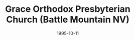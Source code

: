 ---
date: &id001 1995-10-11
end_date: null
location:
  address: 45 E. 4th Street
  city: Battle Mountain
  state: NV
minister:
- end: 1994-01-01
  name: Brian Nicholson
  start: 1990-01-01
  type: Evangelist
- end: 1998-01-01
  name: Andrew Elam
  start: 1996-01-01
  type: Pastor
- end: 2009-01-01
  name: Daniel Patterson
  start: 2003-01-01
  type: Pastor
- end: 2012-01-01
  name: Christopher Post
  start: 2010-01-01
  type: Pastor
- end: null
  name: Alan J. Dueck
  start: 2013-01-01
  type: Pastor
ministers:
- Brian Nicholson
- Andrew Elam
- Daniel Patterson
- Christopher Post
- Alan J. Dueck
name: Grace Orthodox Presbyterian Church
names:
- end: null
  name: Grace Orthodox Presbyterian Church
  start: 1995-10-11
origination_date: *id001
raw_data: "NV\tBattle Mountain\nGrace Orthodox Presbyterian Church  (October 11, 1995-\
  \ )\n45 E. 4th Street\nEvangelist:  Brian Nicholson, 1990-94\nPastors: Andrew Elam,\
  \ 1996-98\nDaniel Patterson, 2003-9\nChristopher Post, 2010-12\nAlan J. Dueck, 2013\n"
received_from: null
states:
- NV
status:
  active: true
  end_date: null
  reason: null
  received_from: null
  withdrawal_to: null
title: Grace Orthodox Presbyterian Church (Battle Mountain NV)
year_established:
- 1995

---